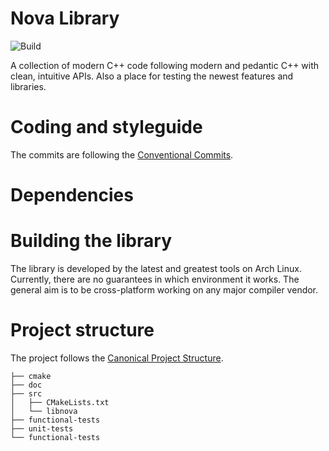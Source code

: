 # Nova Library

![Build](https://github.com/GK72/nova-cpp/actions/workflows/build.yml/badge.svg)

A collection of modern C++ code following modern and pedantic C++ with clean,
intuitive APIs. Also a place for testing the newest features and libraries.

# Coding and styleguide

The commits are following the [Conventional Commits](https://www.conventionalcommits.org/en/v1.0.0/).

# Dependencies

# Building the library

The library is developed by the latest and greatest tools on Arch Linux.
Currently, there are no guarantees in which environment it works. The general
aim is to be cross-platform working on any major compiler vendor.

# Project structure

The project follows the [Canonical Project Structure](https://www.open-std.org/jtc1/sc22/wg21/docs/papers/2018/p1204r0.html).

```
├── cmake
├── doc
├── src
│   ├── CMakeLists.txt
│   └── libnova
├── functional-tests
├── unit-tests
└── functional-tests
```
